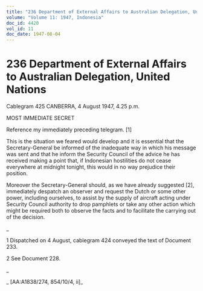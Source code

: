 ```yaml
---
title: "236 Department of External Affairs to Australian Delegation, United Nations"
volume: "Volume 11: 1947, Indonesia"
doc_id: 4420
vol_id: 11
doc_date: 1947-08-04
---
```


# 236 Department of External Affairs to Australian Delegation, United Nations

Cablegram 425 CANBERRA, 4 August 1947, 4.25 p.m.

MOST IMMEDIATE SECRET

Reference my immediately preceding telegram. [1]

This is the situation we feared would develop and it is essential that the Secretary-General be informed of the inadequate way in which his message was sent and that he inform the Security Council of the advice he has received making a point that, if Indonesian hostilities do not cease everywhere at midnight tonight, this would in no way prejudice their position.

Moreover the Secretary-General should, as we have already suggested [2], immediately despatch an observer and request the Dutch or some other power, including ourselves, to assist by the supply of aircraft acting under Security Council authority to drop pamphlets or take any other action which might be required both to observe the facts and to facilitate the carrying out of the decision.

_

1 Dispatched on 4 August, cablegram 424 conveyed the text of Document 233.

2 See Document 228.

_

_ [AA:A1838/274, 854/10/4, ii]_
